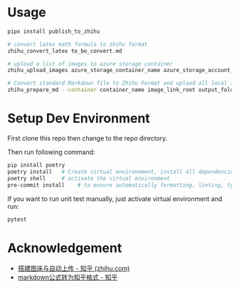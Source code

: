# Usage

```bash
pipx install publish_to_zhihu

# convert latex math formula to zhihu format
zhihu_convert_latex to_be_convert.md

# upload a list of images to azure storage container
zhihu_upload_images azure_storage_container_name azure_storage_account_connection_string file_root file_rel_path_0 file_rel_path_1

# Convert standard Markdown file to Zhihu Format and upload all local images
zhihu_prepare_md --container container_name image_link_root output_folder md_file0 md_file1


```

# Setup Dev Environment

First clone this repo then change to the repo directory.

Then run following command:
```sh
pip install poetry
poetry install   # Create virtual environement, install all dependencies for the project
poetry shell     # activate the virtual environment
pre-commit install    # to ensure automatically formatting, linting, type checking and testing before every commit
```

If you want to run unit test manually, just activate virtual environment and run:
```sh
pytest
```

# Acknowledgement

- [搭建图床与自动上传 - 知乎 (zhihu.com)](https://zhuanlan.zhihu.com/p/258230175)
- [markdown公式转为知乎格式 - 知乎](https://zhuanlan.zhihu.com/p/87153002)
